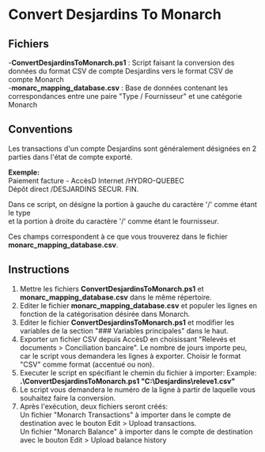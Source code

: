 # Convert Desjardins To Monarch

## Fichiers
-**ConvertDesjardinsToMonarch.ps1** : Script faisant la conversion des données du format CSV de compte Desjardins vers le format CSV de compte Monarch  
-**monarc_mapping_database.csv** : Base de données contenant les correspondances entre une paire "Type / Fournisseur" et une catégorie Monarch

## Conventions
Les transactions d'un compte Desjardins sont généralement désignées en 2 parties dans l'état de compte exporté.
  
**Exemple:**  
Paiement facture - AccèsD Internet /HYDRO-QUEBEC  
Dépôt direct /DESJARDINS SECUR. FIN.  

Dans ce script, on désigne la portion à gauche du caractère '/' comme étant le type  
et la portion à droite du caractère '/' comme étant le fournisseur.  

Ces champs correspondent à ce que vous trouverez dans le fichier **monarc_mapping_database.csv**.

## Instructions
1.   Mettre les fichiers **ConvertDesjardinsToMonarch.ps1** et **monarc_mapping_database.csv** dans le même répertoire.
2.   Editer le fichier **monarc_mapping_database.csv** et populer les lignes en fonction de la catégorisation désirée dans Monarch.
3.   Editer le fichier **ConvertDesjardinsToMonarch.ps1** et modifier les variables de la section "### Variables principales" dans le haut.
4.   Exporter un fichier CSV depuis AccèsD en choisissant "Relevés et documents > Conciliation bancaire". Le nombre de jours importe peu, car le script vous
     demandera les lignes à exporter. Choisir le format "CSV" comme format (accentué ou non).
6.   Executer le script en spécifiant le chemin du fichier à importer:
     Example:  **.\ConvertDesjardinsToMonarch.ps1 "C:\Desjardins\releve1.csv"**
7.   Le script vous demandera le numéro de la ligne à partir de laquelle vous souhaitez faire la conversion.
8.   Après l'exécution, deux fichiers seront créés:  
     Un fichier "Monarch Transactions" à importer dans le compte de destination avec le bouton Edit > Upload transactions.  
     Un fichier "Monarch Balance" à importer dans le compte de destination avec le bouton Edit > Upload balance history
   
